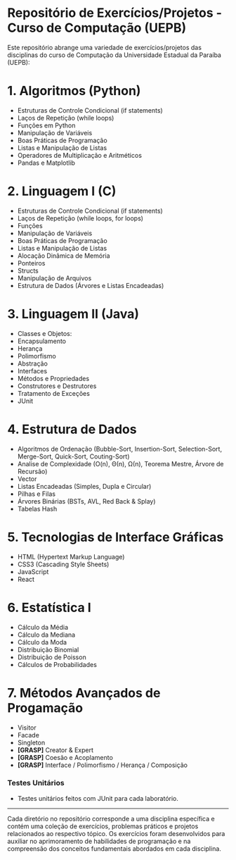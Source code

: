 # Repositório de Exercícios/Projetos - Curso de Computação (UEPB)

Este repositório abrange uma variedade de exercícios/projetos das disciplinas do curso de Computação da Universidade Estadual da Paraíba (UEPB):

# 1. **Algoritmos (Python)**
- Estruturas de Controle Condicional (if statements)
- Laços de Repetição (while loops)
- Funções em Python
- Manipulação de Variáveis
- Boas Práticas de Programação
- Listas e Manipulação de Listas
- Operadores de Multiplicação e Aritméticos
- Pandas e Matplotlib

# 2. **Linguagem I (C)**
- Estruturas de Controle Condicional (if statements)
- Laços de Repetição (while loops, for loops)
- Funções
- Manipulação de Variáveis
- Boas Práticas de Programação
- Listas e Manipulação de Listas
- Alocação Dinâmica de Memória
- Ponteiros
- Structs
- Manipulação de Arquivos
- Estrutura de Dados (Árvores e Listas Encadeadas)

# 3. **Linguagem II (Java)**
- Classes e Objetos:
- Encapsulamento
- Herança
- Polimorfismo
- Abstração
- Interfaces
- Métodos e Propriedades
- Construtores e Destrutores
- Tratamento de Exceções
- JUnit

# 4. **Estrutura de Dados**
- Algoritmos de Ordenação (Bubble-Sort, Insertion-Sort, Selection-Sort, Merge-Sort, Quick-Sort, Couting-Sort) 
- Analise de Complexidade (O(n), Θ(n), Ω(n), Teorema Mestre, Árvore de Recursão) 
- Vector
- Listas Encadeadas (Simples, Dupla e Circular)
- Pilhas e Filas
- Árvores Binárias (BSTs, AVL, Red Back & Splay) 
- Tabelas Hash

# 5. **Tecnologias de Interface Gráficas**
- HTML (Hypertext Markup Language)
- CSS3 (Cascading Style Sheets)
- JavaScript
- React

# 6. **Estatística I**
- Cálculo da Média
- Cálculo da Mediana
- Cálculo da Moda
- Distribuição Binomial
- Distribuição de Poisson
- Cálculos de Probabilidades

# 7. Métodos Avançados de Progamação
- Visitor
- Facade
- Singleton
- **[GRASP]** Creator & Expert
- **[GRASP]** Coesão e Acoplamento
- **[GRASP]** Interface / Polimorfismo / Herança / Composição

### Testes Unitários
- Testes unitários feitos com JUnit para cada laboratório.

---

Cada diretório no repositório corresponde a uma disciplina específica e contém uma coleção de exercícios, problemas práticos e projetos relacionados ao respectivo tópico. Os exercícios foram desenvolvidos para auxiliar no aprimoramento de habilidades de programação e na compreensão dos conceitos fundamentais abordados em cada disciplina.
